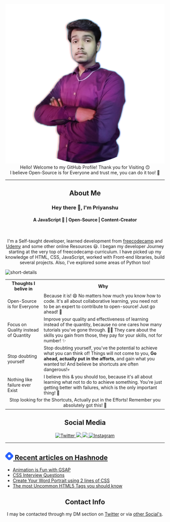 <p align="center">
  <img src="./assets/Hero_section.png" />
  <br />
  Hello! Welcome to my GitHub Profile! Thank you for Visiting 🙃 <br />
  I believe Open-Source is for Everyone and trust me, you can do it too! 🚀
</p>

<hr />

<h2 align="center">About Me</h2>
<h3 align="center">Hey there 👋, I'm Priyanshu</h3>
<h4 align="center">A JavaScript 💛 | Open-Source | Content-Creator</h4>
<br />

<p align="center">
  I'm a Self-taught developer, learned development from
  <a href="https://freecodecamp.org">freecodecamp</a> and
  <a href="https://www.udemy.com">Udemy</a> and some other online Resources 😃.
  I began my developer Journey starting at the very top of freecodecamp
  curriculum. I have picked up my knowledge of HTML, CSS, JavaScript, worked
  with Front-end libraries, build several projects. Also, I've explored some
  areas of Python too!
  <br />
</p>

![short-details](https://user-images.githubusercontent.com/88786642/183301812-ca74d4ef-c288-4a4c-b370-7804354332df.png)



<table>
  <tr>
    <th>Thoughts I belive in</th>
    <th>Why</th>
  </tr>
  <tr>
    <td>Open-Source is for Everyone</td>
    <td>Because it is! 😄 No matters how much you know how to code. It's all about collaborative learning, you need not to be an expert to contribute to open-source! Just go ahead! 🧐</td>
  </tr>
  <tr>
    <td>Focus on Quality instead of Quantity</td>
    <td>Improve your quality and effectiveness of learning instead of the quantity, because no one cares how many tutorials you've gone through. 🤦‍♂️ They care about the skills you gain from those, they pay for your skills, not for number! ✨</td>
  </tr>
  <tr>
    <td>Stop doubting yourself</td>
    <td>Stop doubting yourself, you've the potential to achieve what you can think of! Things will not come to you, <b>Go ahead, actually put in the afforts</b>, and gain what you wanted to! And believe be shortcuts are often dangerous!💀 </td>
  </tr>
  <tr>
    <td>Nothing like failure ever Exist</td>
    <td>I believe this & you should too, because it's all about learning what not to do to achieve something. You're just getting better with failures, which is the only important thing! 🎯</td>
  </tr>
  <tr>
    <td colspan="2" align="center">Stop looking for the Shortcuts, Actually put in the Efforts! Remember you absolutely got this! 💪</td>
  </tr>
</table>

<!-- My-Socials:start -->
<h2 align="center" id="contact">Social Media</h2>

<p align="center">
  <a href="https://twitter.com/Kumar_Sons_off"
    target="_blank"
    rel="noopener noreferrer">
     <img alt="Twitter" src="https://img.shields.io/badge/Twitter-Priyanshu%20-blue?logo=twitter&logocolor=blue&color=blue"  />
  </a>
  <a href="https://linkedin.com/in/kumarsonsoff"
    target="_blank"
    rel="noopener noreferrer">
      <img
      src="https://img.shields.io/badge/LinkedIn-Priyanshu%20Kumawat-purple?logo=linkedin&logoColor=blue&color=blue"
    />
  </a>
  <a href="https://hashnode.com/@Kumarsonsoff3"
    target="_blank"
    rel="noopener noreferrer" >
    <img
      src="https://img.shields.io/badge/Priyanshu%20Kumawat-purple?logo=hashnode&logoColor=darkblue&color=white"
    />
  </a>
  <a href="https://www.instagram.com/Priyanshu_kumawat_off/"
    target="_blank"
    rel="noopener noreferrer" >
    <img
      alt="Instagram"
      src="https://img.shields.io/badge/Priyanshu%20Kumawat-blue?logo=instagram&logocolor=Pink&color=white"
    />
  </a>
</p>
<!-- My-Socials:end  -->

<hr />

<!-- Hashnode-BLog-list:start -->
<h2>
  <a href="https://kumarsonsoff.hashnode.dev//" target="_blank">
    <img
      src="https://github.com/FrancescoXX/FrancescoXX/blob/main/CDyAuTy75.png"
      title="Hashnode"
      alt="Hashnode blog"
      width="25"
    />
    Recent articles on Hashnode
  </a>
</h2>

<ul>
<li><a href="https://kumarsonsoff.hashnode.dev/animation-is-fun-with-gsap">Animation is Fun with GSAP</a></li>
<li><a href="https://kumarsonsoff.hashnode.dev/css-interview-questions">CSS Interview Questions</a></li>
<li><a href="https://kumarsonsoff.hashnode.dev/word-portrait-using-css">Create Your Word Portrait using 2 lines of CSS</a></li>
<li><a href="https://kumarsonsoff.hashnode.dev/the-most-uncommon-html5-tags">The most Uncommon HTML5 Tags you should know</a></li>
</ul>
<!-- Hashnode-BLog-list:end -->


<h2 align="center">Contact Info</h2>
<p align="center">
  I may be contacted through my DM section on  <a
    href="https://twitter.com/messages/compose?recipient_id=1423520982392705037&text=YOUR_TEXT_HERE"
    target="_blank"
    rel="noopener noreferrer"
    >Twitter</a> or via  <a href="#contact" target="_blank" rel="noopener noreferrer">other Social's</a>.
</p>
